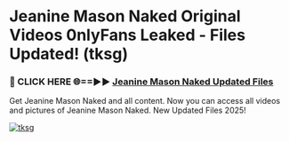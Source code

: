 # Jeanine Mason Naked Original Videos 0nlyFans Leaked - Files Updated! (tksg)

<h3>🔴 CLICK HERE 🌐==►► <a href="https://tinyurl.com/yckcrads" rel="nofollow">Jeanine Mason Naked Updated Files</a></h3>

Get Jeanine Mason Naked and all content. Now you can access all videos and pictures of Jeanine Mason Naked. New Updated Files 2025!

[![tksg](https://i.imgur.com/hpKpOFt.gif)](https://tinyurl.com/yckcrads)
